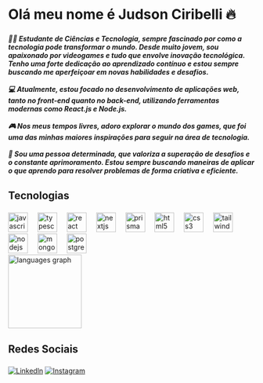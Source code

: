 <h1 align="left">Olá meu nome é Judson Ciribelli 🔥</h1>

###


###

<h5 align="left">👨‍🎓 Estudante de Ciências e Tecnologia, sempre fascinado por como a tecnologia pode transformar o mundo. Desde muito jovem, sou apaixonado por videogames e tudo que envolve inovação tecnológica. Tenho uma forte dedicação ao aprendizado contínuo e estou sempre buscando me aperfeiçoar em novas habilidades e desafios.<br><br>💻 Atualmente, estou focado no desenvolvimento de aplicações web, tanto no front-end quanto no back-end, utilizando ferramentas modernas como React.js e Node.js.<br><br>🎮 Nos meus tempos livres, adoro explorar o mundo dos games, que foi uma das minhas maiores inspirações para seguir na área de tecnologia.<br><br>🚀 Sou uma pessoa determinada, que valoriza a superação de desafios e o constante aprimoramento. Estou sempre buscando maneiras de aplicar o que aprendo para resolver problemas de forma criativa e eficiente.</h5>

###

<h2 align="left">Tecnologias</h2>

###

<div align="left">
  <img src="https://cdn.jsdelivr.net/gh/devicons/devicon/icons/javascript/javascript-original.svg" height="40" alt="javascript logo"  />
  <img width="12" />
  <img src="https://cdn.jsdelivr.net/gh/devicons/devicon/icons/typescript/typescript-original.svg" height="40" alt="typescript logo"  />
  <img width="12" />
  <img src="https://cdn.jsdelivr.net/gh/devicons/devicon/icons/react/react-original.svg" height="40" alt="react logo"  />
  <img width="12" />
  <img src="https://cdn.jsdelivr.net/gh/devicons/devicon@latest/icons/nextjs/nextjs-original.svg"  height="40" alt="nextjs logo"/>
  <img width="12" />
  <img src="https://cdn.jsdelivr.net/gh/devicons/devicon@latest/icons/prisma/prisma-original.svg" height="40" alt="prisma logo" />
  <img width="12" />
  <img src="https://cdn.jsdelivr.net/gh/devicons/devicon/icons/html5/html5-original.svg" height="40" alt="html5 logo"  />
  <img width="12" />
  <img src="https://cdn.jsdelivr.net/gh/devicons/devicon/icons/css3/css3-original.svg" height="40" alt="css3 logo"  />
  <img width="12" /> 
  <img src="https://cdn.jsdelivr.net/gh/devicons/devicon@latest/icons/tailwindcss/tailwindcss-original.svg" height="40" alt="tailwind logo" />
  <img width="12" /> 
  <img src="https://cdn.jsdelivr.net/gh/devicons/devicon/icons/nodejs/nodejs-original.svg" height="40" alt="nodejs logo"  />
  <img width="12" />
  <img src="https://cdn.jsdelivr.net/gh/devicons/devicon/icons/mongodb/mongodb-original.svg" height="40" alt="mongodb logo"  />
  <img width="12" />
  <img src="https://cdn.jsdelivr.net/gh/devicons/devicon@latest/icons/postgresql/postgresql-original.svg" height="40" alt="postgres logo" />
  <img width="12" />
          

  <div align="left">
  <img src="https://github-readme-stats.vercel.app/api/top-langs?username=judsonciribelli&locale=en&hide_title=false&layout=compact&card_width=320&langs_count=5&theme=dracula&hide_border=false" height="150" alt="languages graph"  />
</div>
</div>

###

<h2 align="left">Redes Sociais</h2>

###


  [![Linkedln](https://img.shields.io/badge/LinkedIn-0077B5?style=for-the-badge&logo=linkedin&logoColor=white)](https://www.linkedin.com/in/judson-ciribelli-a23867234/)
  [![Instagram](https://img.shields.io/badge/Instagram-E4405F?style=for-the-badge&logo=instagram&logoColor=white)](https://www.instagram.com/j_ciribelli_/)


###
